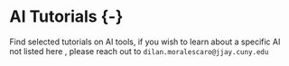 # AI Tutorials {-}

Find selected tutorials on AI tools, if you wish to learn about a specific AI not listed here , please reach out to `dilan.moralescaro@jjay.cuny.edu`
